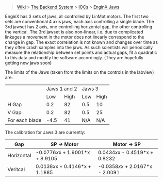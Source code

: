 > [Wiki](Home) > [The Backend System](The-Backend-System) > [IOCs](IOCs) > [EnginX Jaws](EnginX-Jaws)

EnginX has 3 sets of jaws, all controlled by LinMot motors. The first two sets are conventional 4 axis jaws, each axis controlling a single blade. The 3rd jawset has 2 axis, one controlling horizontal gap, the other controlling the vertical. The 3rd jawset is also non-linear, i.e. due to complicated linkages a movement in the motor does not linearly correspond to the change in gap. The exact correlation is not known and changes over time as they often crash samples into the jaws. As such scientists will periodically measure the relationship between set points and actual gaps, fit a quadratic to this data and modify the software accordingly. (They are hopefully getting new jaws soon)

The limits of the Jaws (taken from the limits on the controls in the labview) are:

<table>
  <tr>
    <td></td>
    <td colspan="2">Jaws 1 and 2</td>
    <td colspan="2">Jaws 3</td>
  </tr>
  <tr>
    <td></td>
    <td>Low</td><td>High</td>
    <td>Low</td><td>High</td>
  </tr>
  <tr>
    <td>H Gap</td>
    <td>0.2</td><td>82</td>
    <td>0.5</td><td>10</td>
  </tr>
  <tr>
    <td>V Gap</td>
    <td>0.2</td><td>82</td>
    <td>0.5</td><td>25</td>
  </tr>
  <tr>
    <td>For each blade</td>
    <td>-4.5</td><td>41</td>
    <td>N/A</td><td>N/A</td>
  </tr>
</table>

The calibration for Jaws 3 are currently:

Gap| SP -> Motor | Motor -> SP
--- | --------- | -----
Horizontal | -0.0776*x*x + 1.9001*x + 8.9105 | 0.0434*x*x - 0.4519*x + 0.8232
Veritcal | 0.0138*x*x + 0.4146*x + 1.1885 | -0.0358*x*x + 2.0167*x - 2.0091